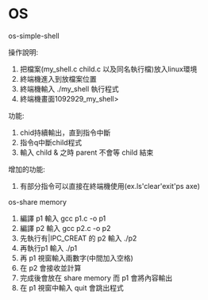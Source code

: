 # OS  

os-simple-shell

操作說明:  
1. 把檔案(my_shell.c child.c 以及同名執行檔)放入linux環境  
2. 終端機進入到放檔案位置  
3. 終端機輸入  ./my_shell 執行程式  
4. 終端機畫面1092929_my_shell>  
  
功能:  
1. chid持續輸出，直到指令中斷   
2. 指令q中斷child程式   
3. 輸入 child & 之時 parent 不會等 child 結束  
   
增加的功能:  
1. 有部分指令可以直接在終端機使用(ex.ls'clear'exit'ps axe)   

os-share memory

1. 編譯 p1 輸入 gcc p1.c -o p1
2. 編譯 p2 輸入 gcc p2.c -o p2
3. 先執行有|IPC_CREAT 的 p2 輸入 ./p2 
4. 再執行p1 輸入 ./p1
5. 再 p1 視窗輸入兩數字(中間加入空格)
6. 在 p2 會接收並計算
7. 完成後會放在 share memory 而 p1 會將內容輸出
8. 在 p1 視窗中輸入 quit 會跳出程式 
